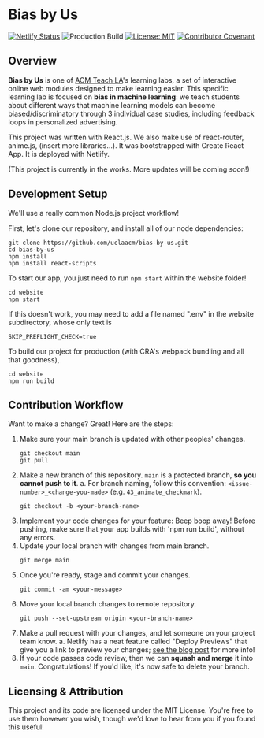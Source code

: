 # Bias by Us

[![Netlify Status](https://api.netlify.com/api/v1/badges/3853d389-4eab-44be-93f5-910b7192c9c1/deploy-status)](https://app.netlify.com/sites/infallible-mirzakhani-e36a0d/deploys)
![Production Build](https://github.com/uclaacm/bias-by-us/workflows/Production%20Build/badge.svg)
[![License: MIT](https://img.shields.io/badge/License-MIT-yellow.svg)](https://opensource.org/licenses/MIT)
[![Contributor Covenant](https://img.shields.io/badge/Contributor%20Covenant-v2.0%20adopted-ff69b4.svg)](CODE_OF_CONDUCT.md)

## Overview

**Bias by Us** is one of [ACM Teach LA](https://teachla.uclaacm.com)'s learning labs, a set of interactive online web modules designed to make learning easier. This specific learning lab is focused on **bias in machine learning**: we teach students about different ways that machine learning models can become biased/discriminatory through 3 individual case studies, including feedback loops in personalized advertising.

This project was written with React.js. We also make use of react-router, anime.js, (insert more libraries...). It was bootstrapped with Create React App. It is deployed with Netlify.

(This project is currently in the works. More updates will be coming soon!)

## Development Setup

We'll use a really common Node.js project workflow!

First, let's clone our repository, and install all of our node dependencies:

```
git clone https://github.com/uclaacm/bias-by-us.git
cd bias-by-us
npm install
npm install react-scripts
```

To start our app, you just need to run `npm start` within the website folder!

```
cd website
npm start
```
If this doesn't work, you may need to add a file named ".env" in the website subdirectory, whose only text is

```
SKIP_PREFLIGHT_CHECK=true
```

To build our project for production (with CRA's webpack bundling and all that goodness),

```
cd website
npm run build
```

## Contribution Workflow

Want to make a change? Great! Here are the steps:

1. Make sure your main branch is updated with other peoples' changes.
   ```
   git checkout main
   git pull
   ```
2. Make a new branch of this repository. `main` is a protected branch, **so you cannot push to it**.
   a. For branch naming, follow this convention: `<issue-number>_<change-you-made>` (e.g. `43_animate_checkmark`).
   ```
   git checkout -b <your-branch-name>
   ```
3. Implement your code changes for your feature: Beep boop away! Before pushing, make sure that your app builds with 'npm run build', without any errors.
4. Update your local branch with changes from main branch.
   ```
   git merge main
   ```
5. Once you're ready, stage and commit your changes.
   ```
   git commit -am <your-message>
   ```
6. Move your local branch changes to remote repository.
   ```
   git push --set-upstream origin <your-branch-name>
   ```
7. Make a pull request with your changes, and let someone on your project team know.
   a. Netlify has a neat feature called "Deploy Previews" that give you a link to preview your changes; [see the blog post](https://www.netlify.com/blog/2016/07/20/introducing-deploy-previews-in-netlify/) for more info!
8. If your code passes code review, then we can **squash and merge** it into `main`. Congratulations! If you'd like, it's now safe to delete your branch.


## Licensing & Attribution

This project and its code are licensed under the MIT License. You're free to use them however you wish, though we'd love to hear from you if you found this useful!
